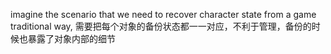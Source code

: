 imagine the scenario that we need to recover character state from a game
traditional way, 需要把每个对象的备份状态都一一对应，不利于管理，备份的时候也暴露了对象内部的细节